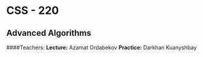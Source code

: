 # CSS - 220
## Advanced Algorithms

####Teachers:
**Lecture:** Azamat Ordabekov
**Practice:** Darkhan Kuanyshbay
